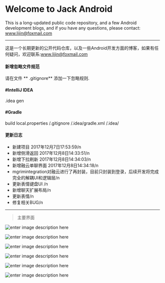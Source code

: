 Welcome to Jack Android
===================


This is a long-updated public code repository, and a few Android development blogs, and if you have any questions, please contact: www.lijin@foxmail.com

----------
这是一个长期更新的公开代码仓库，以及一些Android开发方面的博客，如果有任何疑问，欢迎联系:www.lijin@foxmail.com


#### <i class="icon-file"></i> 新增忽略文件规范

请在文件</i>  <i class="icon-file"></i> ** .gitignore** 添加一下忽略规则.

#### #IntelliJ IDEA
.idea
gen
#### #Gradle
build
local.properties
/.gitignore
/.idea/gradle.xml
/.idea/



#### <i class="icon-pencil"></i> 更新日志

 - 新建项目 2017年12月7日17:53:59/n
 - 新增侧滑返回 2017年12月8日14:33:51/n
 - 新增下拉刷新 2017年12月8日14:34:03/n
 - 新增融云单聊界面 2017年12月8日14:34:18/n
 - mgrimintegration对融云进行了再封装，目前只封装到登录，后续开发将完成完全的解耦UI和逻辑层/n
 - 更新表情键盘UI /n
 - 新增聊天扩展布局/n
 - 更新表情/n
 - 修复相关BUG/n

----------

> 主要界面
> 


![enter image description here](https://github.com/JackliJ/Jack_Android/blob/master/demoimgage/jack_img_01.png)

![enter image description here](https://github.com/JackliJ/Jack_Android/blob/master/demoimgage/jack_img_02.png)

![enter image description here](https://github.com/JackliJ/Jack_Android/blob/master/demoimgage/jack_img_03.png)

![enter image description here](https://github.com/JackliJ/Jack_Android/blob/master/demoimgage/jack_img_04.png)

![enter image description here](https://github.com/JackliJ/Jack_Android/blob/master/demoimgage/jack_img_05.png)

![enter image description here](https://github.com/JackliJ/Jack_Android/blob/master/demoimgage/jack_img_06.png)
